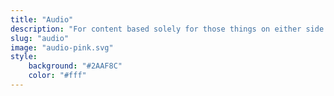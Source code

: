 ```yaml
---
title: "Audio"
description: "For content based solely for those things on either side of your head."
slug: "audio"
image: "audio-pink.svg"
style:
    background: "#2AAF8C"
    color: "#fff"
---
```

